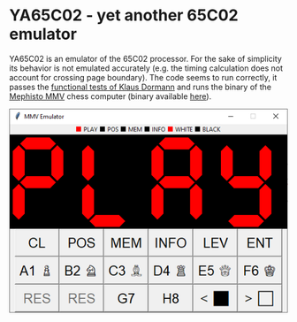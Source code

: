 # YA65C02 - yet another 65C02 emulator

YA65C02 is an emulator of the 65C02 processor. For the sake of simplicity its behavior is not emulated accurately (e.g. the timing calculation does not account for crossing page boundary). The code seems to run correctly, it passes the [functional tests of Klaus Dormann](https://github.com/Klaus2m5/6502_65C02_functional_tests) and runs the binary of the [Mephisto MMV](https://www.schach-computer.info/wiki/index.php?title=Mephisto_MM_V) chess computer (binary available [here](http://rebel13.nl/rebel13/rebel%2013.html "Ed Schröder")).

![mmv_emu](https://github.com/d3rvita/ya65c02/blob/main/mmv_emu.png)
